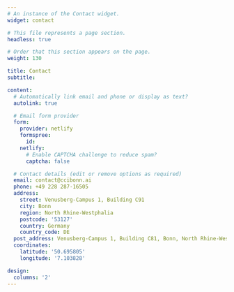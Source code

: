 ```yaml
---
# An instance of the Contact widget.
widget: contact

# This file represents a page section.
headless: true

# Order that this section appears on the page.
weight: 130

title: Contact
subtitle:

content:
  # Automatically link email and phone or display as text?
  autolink: true

  # Email form provider
  form:
    provider: netlify
    formspree:
      id:
    netlify:
      # Enable CAPTCHA challenge to reduce spam?
      captcha: false

  # Contact details (edit or remove options as required)
  email: contact@ccibonn.ai
  phone: +49 228 287-16505
  address:
    street: Venusberg-Campus 1, Building C91
    city: Bonn
    region: North Rhine-Westphalia
    postcode: '53127'
    country: Germany
    country_code: DE
  post_address: Venusberg-Campus 1, Building C81, Bonn, North Rhine-Westphalia 53127
  coordinates:
    latitude: '50.695805'
    longitude: '7.103828'

design:
  columns: '2'
---
```


